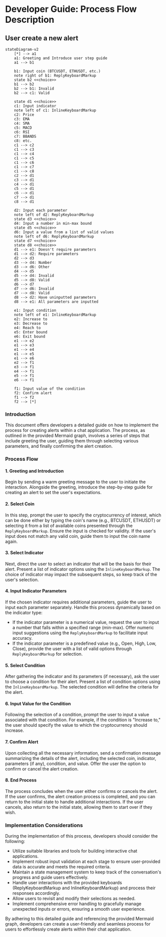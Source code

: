 # Developer Guide: Process Flow Description

## User create a new alert

```mermaid
stateDiagram-v2 
    [*] --> a1
    a1: Greeting and Introduce user step guide
    a1 --> b1
    
    b1: Input coin (BTCUSDT, ETHUSDT, etc.)
    note right of b1: ReplyKeyboardMarkup
    state b2 <<choice>>
    b1 --> b2
    b2 --> b1: Invalid
    b2 --> c1: Valid
    
    state d1 <<choice>>
    c1: Input indicator
    note left of c1: InlineKeyboardMarkup
    c2: Price
    c3: EMA
    c4: SMA
    c5: MACD
    c6: RSI
    c7: BBANDS
    c8: etc.
    c1 --> c2
    c1 --> c3
    c1 --> c4
    c1 --> c5
    c1 --> c6
    c1 --> c7
    c1 --> c8
    c2 --> d1
    c3 --> d1
    c4 --> d1
    c5 --> d1
    c6 --> d1
    c7 --> d1
    c8 --> d1

    d2: Input each parameter
    note left of d2: ReplyKeyboardMarkup
    state d3 <<choice>>
    d4: Input a number in min-max bound
    state d5 <<choice>>
    d6: Input a value from a list of valid values
    note left of d6: ReplyKeyboardMarkup
    state d7 <<choice>>
    state d8 <<choice>>
    d1 --> e1: Doesn't require parameters
    d1 --> d2: Require parameters
    d2 --> d3
    d3 --> d4: Number
    d3 --> d6: Other
    d4 --> d5
    d5 --> d4: Invalid
    d5 --> d8: Valid
    d6 --> d7
    d7 --> d6: Invalid
    d7 --> d8: Valid
    d8 --> d2: Have uninputted parameters
    d8 --> e1: All parameters are inputted
    
    e1: Input condition
    note left of e1: InlineKeyboardMarkup
    e2: Increase to
    e3: Decrease to
    e4: Reach to
    e5: Enter bound
    e6: Exit bound
    e1 --> e2
    e1 --> e3
    e1 --> e4
    e1 --> e5
    e1 --> e6
    e2 --> f1
    e3 --> f1
    e4 --> f1
    e5 --> f1
    e6 --> f1

    f1: Input value of the condition
    f2: Confirm alert
    f1 --> f2
    f2 --> [*]
```

### Introduction

This document offers developers a detailed guide on how to implement the process for creating alerts within a chat application. The process, as outlined in the provided Mermaid graph, involves a series of steps that include greeting the user, guiding them through selecting various parameters, and finally confirming the alert creation.

### Process Flow

#### 1. Greeting and Introduction

Begin by sending a warm greeting message to the user to initiate the interaction. Alongside the greeting, introduce the step-by-step guide for creating an alert to set the user's expectations.

#### 2. Select Coin

In this step, prompt the user to specify the cryptocurrency of interest, which can be done either by typing the coin's name (e.g., BTCUSDT, ETHUSDT) or selecting it from a list of available coins presented through the `ReplyKeyboardMarkup`. Ensure the input is checked for validity. If the user's input does not match any valid coin, guide them to input the coin name again.

#### 3. Select Indicator

Next, direct the user to select an indicator that will be the basis for their alert. Present a list of indicator options using the `InlineKeyboardMarkup`. The choice of indicator may impact the subsequent steps, so keep track of the user's selection.

#### 4. Input Indicator Parameters

If the chosen indicator requires additional parameters, guide the user to input each parameter separately. Handle this process dynamically based on the indicator type:

- If the indicator parameter is a numerical value, request the user to input a number that falls within a specified range (min-max). Offer numeric input suggestions using the `ReplyKeyboardMarkup` to facilitate input accuracy.
- If the indicator parameter is a predefined value (e.g., Open, High, Low, Close), provide the user with a list of valid options through `ReplyKeyboardMarkup` for selection.

#### 5. Select Condition

After gathering the indicator and its parameters (if necessary), ask the user to choose a condition for their alert. Present a list of condition options using the `InlineKeyboardMarkup`. The selected condition will define the criteria for the alert.

#### 6. Input Value for the Condition

Following the selection of a condition, prompt the user to input a value associated with that condition. For example, if the condition is "Increase to," the user should specify the value to which the cryptocurrency should increase.

#### 7. Confirm Alert

Upon collecting all the necessary information, send a confirmation message summarizing the details of the alert, including the selected coin, indicator, parameters (if any), condition, and value. Offer the user the option to confirm or cancel the alert creation.

#### 8. End Process

The process concludes when the user either confirms or cancels the alert. If the user confirms, the alert creation process is completed, and you can return to the initial state to handle additional interactions. If the user cancels, also return to the initial state, allowing them to start over if they wish.

### Implementation Considerations

During the implementation of this process, developers should consider the following:

- Utilize suitable libraries and tools for building interactive chat applications.
- Implement robust input validation at each stage to ensure user-provided data is accurate and meets the required criteria.
- Maintain a state management system to keep track of the conversation's progress and guide users effectively.
- Handle user interactions with the provided keyboards (ReplyKeyboardMarkup and InlineKeyboardMarkup) and process their responses accordingly.
- Allow users to revisit and modify their selections as needed.
- Implement comprehensive error handling to gracefully manage unexpected inputs or errors, ensuring a smooth user experience.

By adhering to this detailed guide and referencing the provided Mermaid graph, developers can create a user-friendly and seamless process for users to effortlessly create alerts within their chat application.